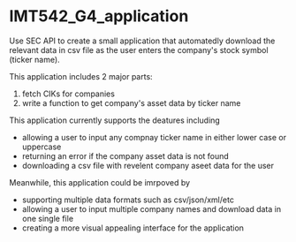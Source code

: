 # IMT542_G4_application
Use SEC API to create a small application that automatedly download the relevant data in csv file as the user enters the company's stock symbol (ticker name).

This application includes 2 major parts:
1. fetch CIKs for companies
2. write a function to get company's asset data by ticker name

This application currently supports the deatures including
- allowing a user to input any compnay ticker name in either lower case or uppercase
- returning an error if the company asset data is not found
- downloading a csv file with revelent company aseet data for the user

Meanwhile, this application could be imrpoved by
- supporting multiple data formats such as csv/json/xml/etc
- allowing a user to input multiple company names and download data in one single file
- creating a more visual appealing interface for the application
